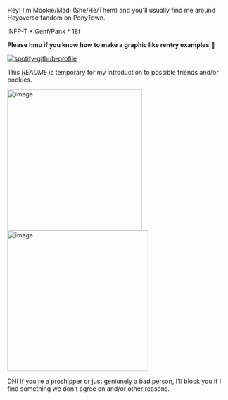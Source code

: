 Hey! I'm Mookie/Madi (She/He/Them) and you'll usually find me around Hoyoverse fandom on PonyTown.

INFP-T * Genf/Panx * 18f

**Please hmu if you know how to make a graphic like rentry examples** :pray:

[![spotify-github-profile](https://spotify-github-profile.kittinanx.com/api/view?uid=31ts7iv6yt53whgxdprzrnl2dw7q&cover_image=true&theme=natemoo-re&show_offline=true&background_color=121212&interchange=true&bar_color=ffffff&bar_color_cover=false)](https://github.com/kittinan/spotify-github-profile)

This *README* is temporary for my introduction to possible friends and/or pookies.

<img width="306" height="320" alt="image" src="https://github.com/user-attachments/assets/c65c4028-019c-4e8d-9a1b-908e64c4b5ba" />
<img width="320" height="320" alt="image" src="https://github.com/user-attachments/assets/9f24fecc-6ccf-4c00-87ee-361981660d9f" />

DNI If you're a proshipper or just geniunely a bad person, I'll block you if I find something we don't agree on and/or other reasons.
